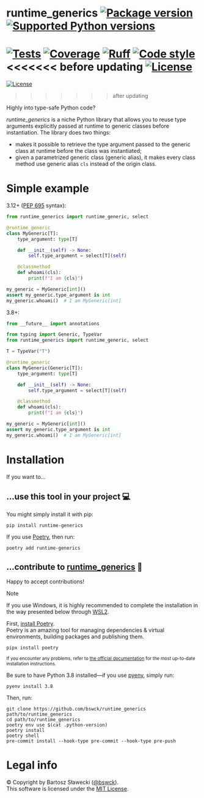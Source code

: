 # runtime_generics [![Package version](https://img.shields.io/pypi/v/runtime-generics?label=PyPI)](https://pypi.org/project/runtime-generics) [![Supported Python versions](https://img.shields.io/pypi/pyversions/runtime-generics.svg?logo=python&label=Python)](https://pypi.org/project/runtime-generics)
[![Tests](https://github.com/bswck/runtime_generics/actions/workflows/test.yml/badge.svg)](https://github.com/bswck/runtime_generics/actions/workflows/test.yml)
[![Coverage](https://coverage-badge.samuelcolvin.workers.dev/bswck/runtime_generics.svg)](https://coverage-badge.samuelcolvin.workers.dev/redirect/bswck/runtime_generics)
[![Ruff](https://img.shields.io/endpoint?url=https://raw.githubusercontent.com/astral-sh/ruff/main/assets/badge/v2.json)](https://github.com/astral-sh/ruff)
[![Code style](https://img.shields.io/badge/code%20style-black-000000.svg?label=Code%20style)](https://github.com/psf/black)
<<<<<<< before updating
[![License](https://img.shields.io/github/license/bswck/runtime_generics.svg?label=License)](https://github.com/bswck/runtime_generics/blob/master/LICENSE)
=======
[![License](https://img.shields.io/github/license/bswck/runtime_generics.svg?label=License)](https://github.com/bswck/runtime_generics/blob/HEAD/LICENSE)
>>>>>>> after updating

Highly into type-safe Python code?

_runtime_generics_ is a niche Python library that allows you to reuse type arguments explicitly passed at runtime
to generic classes before instantiation.
The library does two things:
- makes it possible to retrieve the type argument passed to the generic class at runtime
  before the class was instantiated;
- given a parametrized generic class (generic alias),
  it makes every class method use generic alias `cls` instead of the origin class.

# Simple example
3.12+ ([PEP 695](https://peps.python.org/pep-0695) syntax):
```python
from runtime_generics import runtime_generic, select

@runtime_generic
class MyGeneric[T]:
    type_argument: type[T]

    def __init__(self) -> None:
        self.type_argument = select[T](self)

    @classmethod
    def whoami(cls):
        print(f"I am {cls}")

my_generic = MyGeneric[int]()
assert my_generic.type_argument is int
my_generic.whoami()  # I am MyGeneric[int]

```

3.8+:

```python
from __future__ import annotations

from typing import Generic, TypeVar
from runtime_generics import runtime_generic, select

T = TypeVar("T")

@runtime_generic
class MyGeneric(Generic[T]):
    type_argument: type[T]

    def __init__(self) -> None:
        self.type_argument = select[T](self)

    @classmethod
    def whoami(cls):
        print(f"I am {cls}")

my_generic = MyGeneric[int]()
assert my_generic.type_argument is int
my_generic.whoami()  # I am MyGeneric[int]
```

# Installation
If you want to…


## …use this tool in your project 💻
You might simply install it with pip:

    pip install runtime-generics

If you use [Poetry](https://python-poetry.org/), then run:

    poetry add runtime-generics

## …contribute to [runtime_generics](https://github.com/bswck/runtime_generics) 🚀

Happy to accept contributions!

> [!Note]
> If you use Windows, it is highly recommended to complete the installation in the way presented below through [WSL2](https://learn.microsoft.com/en-us/windows/wsl/install).

First, [install Poetry](https://python-poetry.org/docs/#installation).<br/>
Poetry is an amazing tool for managing dependencies & virtual environments, building packages and publishing them.

    pipx install poetry

<sub>If you encounter any problems, refer to [the official documentation](https://python-poetry.org/docs/#installation) for the most up-to-date installation instructions.</sub>

Be sure to have Python 3.8 installed—if you use [pyenv](https://github.com/pyenv/pyenv#readme), simply run:

    pyenv install 3.8

Then, run:

    git clone https://github.com/bswck/runtime_generics path/to/runtime_generics
    cd path/to/runtime_generics
    poetry env use $(cat .python-version)
    poetry install
    poetry shell
    pre-commit install --hook-type pre-commit --hook-type pre-push


# Legal info
© Copyright by Bartosz Sławecki ([@bswck](https://github.com/bswck)).<br />This software is licensed under the [MIT License](https://github.com/bswck/runtime_generics/blob/main/LICENSE).

